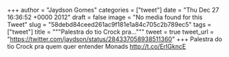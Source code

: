 
+++
author = "Jaydson Gomes"
categories = ["tweet"]
date = "Thu Dec 27 16:36:52 +0000 2012"
draft = false
image = "No media found for this Tweet"
slug = "58debd84ceed261ac9f181e1a84c705c2b789ec5"
tags = ["tweet"]
title = """Palestra do tio Crock pra..."""
tweet = true
tweet_url = "https://twitter.com/jaydson/status/284337058938511360"
+++
Palestra do tio Crock pra quem quer entender Monads http://t.co/ErIGkncE
